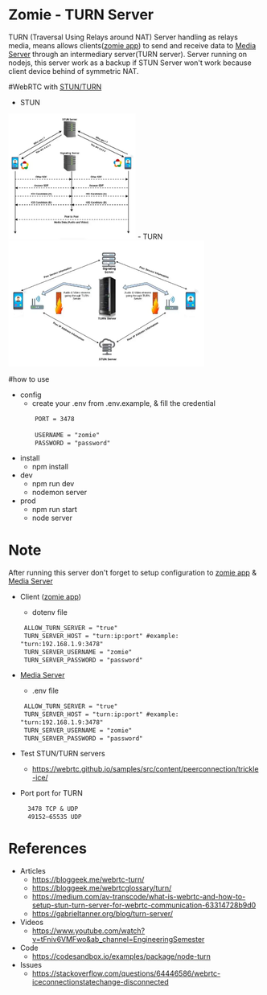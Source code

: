 # Zomie - TURN Server


TURN (Traversal Using Relays around NAT) Server handling as relays media, means allows clients(<a href="https://github.com/Mamena2020/zomie-app">zomie app</a>) to send and receive data to <a href="https://github.com/Mamena2020/zomie-server"> Media Server</a> through an intermediary server(TURN server). 
Server running on nodejs, this server work as a backup if STUN Server won't work because client device behind of symmetric NAT.


#WebRTC with <a href="https://medium.com/av-transcode/what-is-webrtc-and-how-to-setup-stun-turn-server-for-webrtc-communication-63314728b9d0">STUN/TURN</a>  

- STUN
<img src="public/img/stun.png" height="250">
- TURN
<img src="public/img/turn.png" height="250">


#how to use
  - config
    - create your .env from .env.example, & fill the credential
    ```
        PORT = 3478

        USERNAME = "zomie"
        PASSWORD = "password"
    ```
  - install
    - npm install
  - dev
    - npm run dev
    - nodemon server
  - prod
    - npm run start
    - node server   

# Note

After running this server don't forget to setup configuration to <a href="https://github.com/Mamena2020/zomie-app">zomie app</a> & <a href="https://github.com/Mamena2020/zomie-server"> Media Server</a>

- Client (<a href="https://github.com/Mamena2020/zomie-app">zomie app</a>)
   - dotenv file
   ```
    ALLOW_TURN_SERVER = "true" 
    TURN_SERVER_HOST = "turn:ip:port" #example: "turn:192.168.1.9:3478"
    TURN_SERVER_USERNAME = "zomie"
    TURN_SERVER_PASSWORD = "password"
   ```

- <a href="https://github.com/Mamena2020/zomie-server">Media Server</a>
   - .env file
   ```
    ALLOW_TURN_SERVER = "true" 
    TURN_SERVER_HOST = "turn:ip:port" #example: "turn:192.168.1.9:3478"
    TURN_SERVER_USERNAME = "zomie"
    TURN_SERVER_PASSWORD = "password"
   ```

- Test STUN/TURN servers
   - https://webrtc.github.io/samples/src/content/peerconnection/trickle-ice/

- Port port for TURN
    ```
      3478 TCP & UDP
      49152–65535 UDP
    ```

# References

- Articles
   - https://bloggeek.me/webrtc-turn/
   - https://bloggeek.me/webrtcglossary/turn/
   - https://medium.com/av-transcode/what-is-webrtc-and-how-to-setup-stun-turn-server-for-webrtc-communication-63314728b9d0
   - https://gabrieltanner.org/blog/turn-server/
- Videos
   - https://www.youtube.com/watch?v=tFniv6VMFwo&ab_channel=EngineeringSemester
- Code
   - https://codesandbox.io/examples/package/node-turn
- Issues
   - https://stackoverflow.com/questions/64446586/webrtc-iceconnectionstatechange-disconnected
